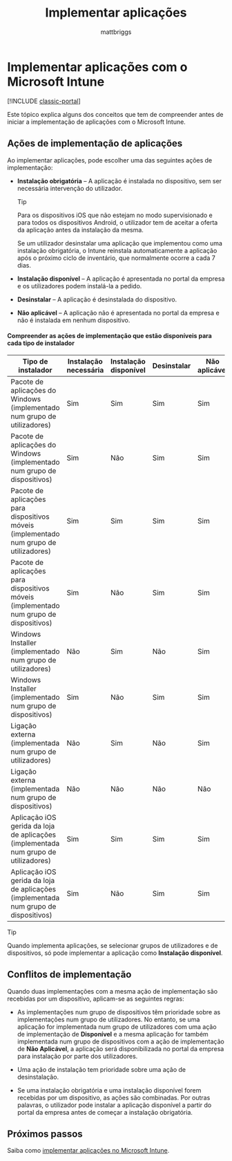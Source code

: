 ﻿---
title: Implementar aplicações
description: Este tópico explica os conceitos que tem de compreender antes de iniciar a implementação de aplicações com o Intune.
keywords: ''
author: mattbriggs
ms.author: mabrigg
manager: dougeby
ms.date: 12/27/2016
ms.topic: article
ms.prod: ''
ms.service: microsoft-intune
ms.technology: ''
ms.assetid: ad5ea85c-aa2e-4110-a184-172cd0b8f270
ROBOTS: NOINDEX,NOFOLLOW
ms.reviewer: mghadial
ms.suite: ems
ms.custom: intune-classic
ms.openlocfilehash: dc2a8cb8fc07f87dd0a4e9d8f3935c04a73fe8fd
ms.sourcegitcommit: 5eba4bad151be32346aedc7cbb0333d71934f8cf
ms.translationtype: HT
ms.contentlocale: pt-PT
ms.lasthandoff: 04/16/2018
---
# <a name="deploy-apps-with-microsoft-intune"></a>Implementar aplicações com o Microsoft Intune

[!INCLUDE [classic-portal](../includes/classic-portal.md)]

Este tópico explica alguns dos conceitos que tem de compreender antes de iniciar a implementação de aplicações com o Microsoft Intune.


## <a name="app-deployment-actions"></a>Ações de implementação de aplicações
Ao implementar aplicações, pode escolher uma das seguintes ações de implementação:

-   **Instalação obrigatória** – A aplicação é instalada no dispositivo, sem ser necessária intervenção do utilizador.

    > [!TIP]
    > Para os dispositivos iOS que não estejam no modo supervisionado e para todos os dispositivos Android, o utilizador tem de aceitar a oferta da aplicação antes da instalação da mesma.
    >
    >  Se um utilizador desinstalar uma aplicação que implementou como uma instalação obrigatória, o Intune reinstala automaticamente a aplicação após o próximo ciclo de inventário, que normalmente ocorre a cada 7 dias.

-   **Instalação disponível** – A aplicação é apresentada no portal da empresa e os utilizadores podem instalá-la a pedido.

-   **Desinstalar** – A aplicação é desinstalada do dispositivo.

-   **Não aplicável** – A aplicação não é apresentada no portal da empresa e não é instalada em nenhum dispositivo.

#### <a name="understand-which-deployment-actions-are-available-for-each-installer-type"></a>Compreender as ações de implementação que estão disponíveis para cada tipo de instalador

|                         Tipo de instalador                          | Instalação necessária | Instalação disponível | Desinstalar | Não aplicável |
|-----------------------------------------------------------------|------------------|-------------------|-----------|----------------|
|         Pacote de aplicações do Windows (implementado num grupo de utilizadores)          |       Sim        |        Sim        |    Sim    |      Sim       |
|        Pacote de aplicações do Windows (implementado num grupo de dispositivos)         |       Sim        |        Não         |    Sim    |      Sim       |
|    Pacote de aplicações para dispositivos móveis (implementado num grupo de utilizadores)    |       Sim        |        Sim        |    Sim    |      Sim       |
|   Pacote de aplicações para dispositivos móveis (implementado num grupo de dispositivos)   |       Sim        |        Não         |    Sim    |      Sim       |
|          Windows Installer (implementado num grupo de utilizadores)           |        Não        |        Sim        |    Não     |      Sim       |
|         Windows Installer (implementado num grupo de dispositivos)          |       Sim        |        Não         |    Sim    |      Sim       |
|            Ligação externa (implementada num grupo de utilizadores)             |        Não        |        Sim        |    Não     |      Sim       |
|           Ligação externa (implementada num grupo de dispositivos)            |        Não        |        Não         |    Não     |       Não       |
|  Aplicação iOS gerida da loja de aplicações (implementada num grupo de utilizadores)  |       Sim        |        Sim        |    Sim    |      Sim       |
| Aplicação iOS gerida da loja de aplicações (implementada num grupo de dispositivos) |       Sim        |        Não         |    Sim    |      Sim       |

> [!TIP]
> Quando implementa aplicações, se selecionar grupos de utilizadores e de dispositivos, só pode implementar a aplicação como **Instalação disponível**.

## <a name="deployment-conflicts"></a>Conflitos de implementação
Quando duas implementações com a mesma ação de implementação são recebidas por um dispositivo, aplicam-se as seguintes regras:

-   As implementações num grupo de dispositivos têm prioridade sobre as implementações num grupo de utilizadores. No entanto, se uma aplicação for implementada num grupo de utilizadores com uma ação de implementação de **Disponível** e a mesma aplicação for também implementada num grupo de dispositivos com a ação de implementação de **Não Aplicável**, a aplicação será disponibilizada no portal da empresa para instalação por parte dos utilizadores.

-   Uma ação de instalação tem prioridade sobre uma ação de desinstalação.

-   Se uma instalação obrigatória e uma instalação disponível forem recebidas por um dispositivo, as ações são combinadas. Por outras palavras, o utilizador pode instalar a aplicação disponível a partir do portal da empresa antes de começar a instalação obrigatória.


## <a name="next-steps"></a>Próximos passos

Saiba como [implementar aplicações no Microsoft Intune](deploy-apps-in-microsoft-intune.md).
